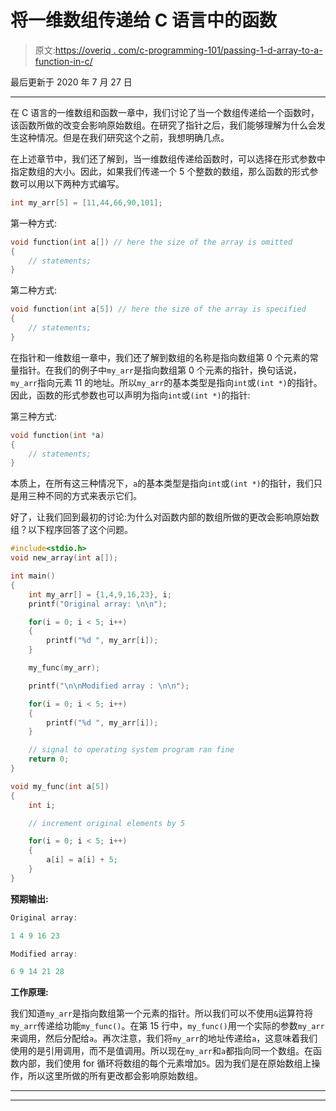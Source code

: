 # 将一维数组传递给 C 语言中的函数

> 原文:[https://overiq . com/c-programming-101/passing-1-d-array-to-a-function-in-c/](https://overiq.com/c-programming-101/passing-1-d-array-to-a-function-in-c/)

最后更新于 2020 年 7 月 27 日

* * *

在 C 语言的一维数组和函数一章中，我们讨论了当一个数组传递给一个函数时，该函数所做的改变会影响原始数组。在研究了指针之后，我们能够理解为什么会发生这种情况。但是在我们研究这个之前，我想明确几点。

在上述章节中，我们还了解到，当一维数组传递给函数时，可以选择在形式参数中指定数组的大小。因此，如果我们传递一个 5 个整数的数组，那么函数的形式参数可以用以下两种方式编写。

```c
int my_arr[5] = [11,44,66,90,101];

```

第一种方式:

```c
void function(int a[]) // here the size of the array is omitted
{
    // statements;
}

```

第二种方式:

```c
void function(int a[5]) // here the size of the array is specified
{
    // statements;
}

```

在指针和一维数组一章中，我们还了解到数组的名称是指向数组第 0 个元素的常量指针。在我们的例子中`my_arr`是指向数组第 0 个元素的指针，换句话说，`my_arr`指向元素 11 的地址。所以`my_arr`的基本类型是指向`int`或`(int *)`的指针。因此，函数的形式参数也可以声明为指向`int`或`(int *)`的指针:

第三种方式:

```c
void function(int *a) 
{
    // statements;
}

```

本质上，在所有这三种情况下，`a`的基本类型是指向`int`或`(int *)`的指针，我们只是用三种不同的方式来表示它们。

好了，让我们回到最初的讨论:为什么对函数内部的数组所做的更改会影响原始数组？以下程序回答了这个问题。

```c
#include<stdio.h>
void new_array(int a[]);

int main()
{
    int my_arr[] = {1,4,9,16,23}, i;
    printf("Original array: \n\n");

    for(i = 0; i < 5; i++)
    {
        printf("%d ", my_arr[i]);
    }

    my_func(my_arr);

    printf("\n\nModified array : \n\n");

    for(i = 0; i < 5; i++)
    {
        printf("%d ", my_arr[i]);
    }

    // signal to operating system program ran fine
    return 0;
}

void my_func(int a[5])
{
    int i;

    // increment original elements by 5

    for(i = 0; i < 5; i++)
    {
        a[i] = a[i] + 5;
    }
}

```

**预期输出:**

```c
Original array:

1 4 9 16 23

Modified array:

6 9 14 21 28

```

**工作原理:**

我们知道`my_arr`是指向数组第一个元素的指针。所以我们可以不使用`&`运算符将`my_arr`传递给功能`my_func()`。在第 15 行中，`my_func()`用一个实际的参数`my_arr`来调用，然后分配给`a`。再次注意，我们将`my_arr`的地址传递给`a`，这意味着我们使用的是引用调用，而不是值调用。所以现在`my_arr`和`a`都指向同一个数组。在函数内部，我们使用 for 循环将数组的每个元素增加`5`。因为我们是在原始数组上操作，所以这里所做的所有更改都会影响原始数组。

* * *

* * *